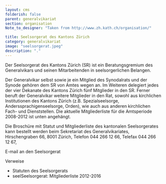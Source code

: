 ```yaml
---
layout: cms
folderish: false
parent: generalvikariat
section: organisation
Note_to_designer: "Taken from http://www.zh.kath.ch/organisation/"

title: Seelsorgerat des Kantons Zürich
category: generalvikariat
image: "seelsorgerat.jpeg"
description: "."
---
```


Der Seelsorgerat des Kantons Zürich (SR) ist ein Beratungsgremium des Generalvikars und seinen Mitarbeitenden in seelsorgerlichen Belangen.

Der Generalvikar selbst sowie je ein Mitglied des Synodalrats und der Synode gehören dem SR von Amtes wegen an. Im Weiteren delegiert jedes der vier Dekanate des Kantons Zürich fünf Mitglieder in den SR. Ferner beruft der Generalvikar weitere Mitglieder in den Rat, sowohl aus kirchlichen Institutionen des Kantons Zürich (z.B. Spezialseelsorge, Anderssprachigenseelsorge, Orden), wie auch aus anderen kirchlichen Fach- und Dienststellen. Die aktuelle Mitgliederliste für die Amtsperiode 2008-2012 ist unten angehängt.

Die Broschüre mit Statut und Mitgliederliste des kantonalen Seelsorgerates kann bestellt werden beim Sekretariat des Generalvikariates, Hirschengraben 66, 8001 Zürich, Telefon 044 266 12 66, Telefax 044 266 12 67,

E-mail an den Seelsorgerat

Verweise

* Statuten des Seelsorgerats
* seelSeelsorgerat: Mitgliederliste 2012-2016